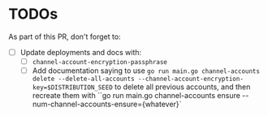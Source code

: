 # TODOs

As part of this PR, don't forget to:

- [ ] Update deployments and docs with:
  - [ ] `channel-account-encryption-passphrase`
  - [ ] Add documentation saying to use `go run main.go channel-accounts delete --delete-all-accounts --channel-account-encryption-key=$DISTRIBUTION_SEED` to delete all previous accounts, and then recreate them with ``go run main.go channel-accounts ensure --num-channel-accounts-ensure={whatever}`
